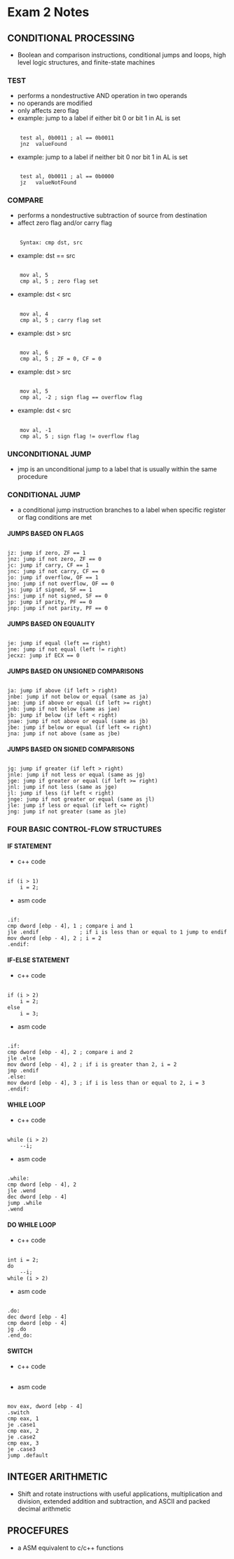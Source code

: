 # Exam 2 Notes
## CONDITIONAL PROCESSING
- Boolean and comparison instructions, conditional jumps and loops, high level logic structures, and finite-state machines
### TEST
- performs a nondestructive AND operation in two operands
- no operands are modified
- only affects zero flag
- example: jump to a label if either bit 0 or bit 1 in AL is set
##
        test al, 0b0011 ; al == 0b0011
        jnz  valueFound

- example: jump to a label if neither bit 0 nor bit 1 in AL is set
##
        test al, 0b0011 ; al == 0b0000
        jz   valueNotFound
### COMPARE
- performs a nondestructive subtraction of source from destination
- affect zero flag and/or carry flag
##
        Syntax: cmp dst, src

- example: dst == src
##
        mov al, 5
        cmp al, 5 ; zero flag set

- example: dst < src
##
        mov al, 4
        cmp al, 5 ; carry flag set

- example: dst > src
##
        mov al, 6
        cmp al, 5 ; ZF = 0, CF = 0

- example: dst > src
##
        mov al, 5
        cmp al, -2 ; sign flag == overflow flag

- example: dst < src
##
        mov al, -1
        cmp al, 5 ; sign flag != overflow flag

### UNCONDITIONAL JUMP
- jmp is an unconditional jump to a label that is usually within the same procedure


### CONDITIONAL JUMP
- a conditional jump instruction branches to a label when specific register or flag conditions are met
#### JUMPS BASED ON FLAGS
##
    jz: jump if zero, ZF == 1
    jnz: jump if not zero, ZF == 0
    jc: jump if carry, CF == 1
    jnc: jump if not carry, CF == 0
    jo: jump if overflow, OF == 1
    jno: jump if not overflow, OF == 0
    js: jump if signed, SF == 1
    jns: jump if not signed, SF == 0
    jp: jump if parity, PF == 0
    jnp: jump if not parity, PF == 0

#### JUMPS BASED ON EQUALITY
##
    je: jump if equal (left == right)
    jne: jump if not equal (left != right)
    jecxz: jump if ECX == 0

#### JUMPS BASED ON UNSIGNED COMPARISONS
##
    ja: jump if above (if left > right)
    jnbe: jump if not below or equal (same as ja)
    jae: jump if above or equal (if left >= right)
    jnb: jump if not below (same as jae)
    jb: jump if below (if left < right)
    jnae: jump if not above or equal (same as jb)
    jbe: jump if below or equal (if left <= right)
    jna: jump if not above (same as jbe)

#### JUMPS BASED ON SIGNED COMPARISONS
##
    jg: jump if greater (if left > right)
    jnle: jump if not less or equal (same as jg)
    jge: jump if greater or equal (if left >= right)
    jnl: jump if not less (same as jge)
    jl: jump if less (if left < right)
    jnge: jump if not greater or equal (same as jl)
    jle: jump if less or equal (if left <= right)
    jng: jump if not greater (same as jle)

### FOUR BASIC CONTROL-FLOW STRUCTURES
#### IF STATEMENT
- c++ code
##
    if (i > 1)
        i = 2;
- asm code
##
    .if:
    cmp dword [ebp - 4], 1 ; compare i and 1
    jle .endif             ; if i is less than or equal to 1 jump to endif
    mov dword [ebp - 4], 2 ; i = 2
    .endif:
#### IF-ELSE STATEMENT
- c++ code
##
    if (i > 2)
        i = 2;
    else
        i = 3;
- asm code
##
    .if:
    cmp dword [ebp - 4], 2 ; compare i and 2
    jle .else
    mov dword [ebp - 4], 2 ; if i is greater than 2, i = 2
    jmp .endif
    .else:                 
    mov dword [ebp - 4], 3 ; if i is less than or equal to 2, i = 3
    .endif:
#### WHILE LOOP
- c++ code
##
    while (i > 2)
        --i;
- asm code
##
    .while:
    cmp dword [ebp - 4], 2
    jle .wend
    dec dword [ebp - 4]
    jump .while
    .wend
#### DO WHILE LOOP
- c++ code
##
    int i = 2;
    do
        --i;
    while (i > 2)
- asm code
##
    .do:
    dec dword [ebp - 4]
    cmp dword [ebp - 4]
    jg .do
    .end_do:
#### SWITCH
- c++ code
##

- asm code
##
    mov eax, dword [ebp - 4]
    .switch
    cmp eax, 1
    je .case1
    cmp eax, 2
    je .case2
    cmp eax, 3
    je .case3
    jump .default
## INTEGER ARITHMETIC
- Shift and rotate instructions with useful applications, multiplication and division, extended addition and subtraction, and ASCII and packed decimal arithmetic
## PROCEFURES
- a ASM equivalent to c/c++ functions